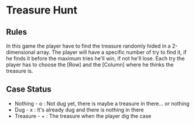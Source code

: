 # Treasure Hunt

## Rules

In this game the player have to find the treasure randomly hided in
a 2-dimensional array. The player will have a specific number of try
to find it, if he finds it before the maximum tries he'll win, if
not he'll lose. Each try the player has to choose the [Row] and
the [Column] where he thinks the treasure is.

## Case Status

- Nothing - o : Not dug yet, there is maybe a treasure in there... or nothing
- Dug - x : It's already dug and there is nothing in there
- Treasure - + : The treasure when the player dig the case